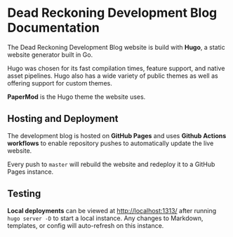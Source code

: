 # Dead Reckoning Development Blog Documentation

The Dead Reckoning Development Blog website is build with __Hugo__, a static website generator built in Go.

Hugo was chosen for its fast compilation times, feature support, and native asset pipelines.
Hugo also has a wide variety of public themes as well as offering support for custom themes.

__PaperMod__ is the Hugo theme the website uses.

## Hosting and Deployment
The development blog is hosted on __GitHub Pages__ and uses __Github Actions workflows__ to enable repository pushes to automatically
update the live website. 

Every push to `master` will rebuild the website and redeploy it to a GitHub Pages instance.

## Testing
__Local deployments__ can be viewed at [http://localhost:1313/](http://localhost:1313/) after running `hugo server -D` to start a local instance.
Any changes to Markdown, templates, or config will auto-refresh on this instance.

